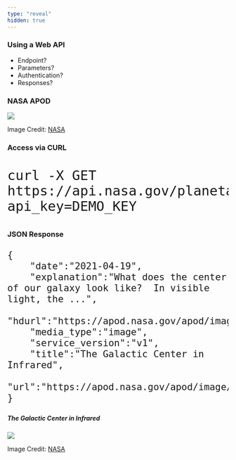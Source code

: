 ```yaml
---
type: "reveal"
hidden: true
---
```


<section>
    <h3>Using a Web API</h3>
    <ul>
        <li>Endpoint?</li>
        <li>Parameters?</li>
        <li>Authentication?</li>
        <li>Responses?</li>
    </ul>
</section>
<section>
    <h3>NASA APOD</h3>
    <img class="plain stretch" src="/images/410_18_apod.png">
    <p class="imagecredit">Image Credit: <a href="https://api.nasa.gov/">NASA</a></p>
</section>
<section>
    <h3>Access via CURL</h3>
    <pre style="font-size: 36px"><code>curl -X GET https://api.nasa.gov/planetary/apod?api_key=DEMO_KEY</code></pre>
</section>
<section>
    <h3>JSON Response</h3>
    <pre style="font-size: 25px" class=""><code>{
    "date":"2021-04-19",
    "explanation":"What does the center of our galaxy look like?  In visible light, the ...",
    "hdurl":"https://apod.nasa.gov/apod/image/2104/GalacticCore_SpitzerSchmidt_6143.jpg",
    "media_type":"image",
    "service_version":"v1",
    "title":"The Galactic Center in Infrared",
    "url":"https://apod.nasa.gov/apod/image/2104/GalacticCore_SpitzerSchmidt_960.jpg"
}</code></pre>
</section>
<section>
    <h5>The Galactic Center in Infrared</h5>
    <img class="plain stretch" src="/images/410_18_apod.jpg">
    <p class="imagecredit">Image Credit: <a href="https://apod.nasa.gov/apod/ap210419.html">NASA</a></p>
</section>